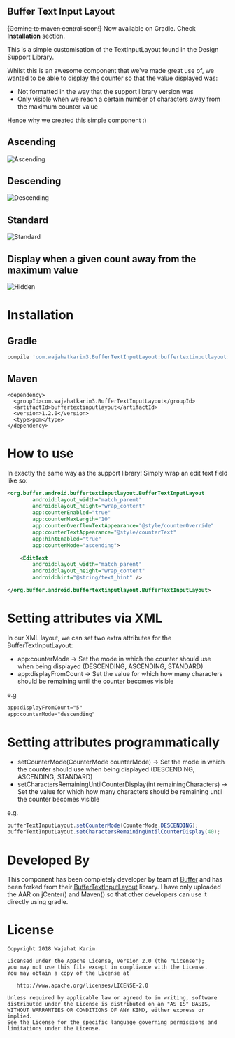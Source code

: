 Buffer Text Input Layout
-------------------------

~~(Coming to maven central soon!)~~
Now available on Gradle. Check [**Installation**](https://github.com/wajahatkarim3/BufferTextInputLayout#installation) section.

This is a simple customisation of the TextInputLayout found in the Design Support Library.

Whilst this is an awesome component that we've made great use of, we wanted to be able to display
the counter so that the value displayed was:

- Not formatted in the way that the support library version was
- Only visible when we reach a certain number of characters away from the maximum counter value

Hence why we created this simple component :)

## Ascending

![Ascending](/art/ascending.gif)

## Descending

![Descending](/art/descending.gif)

## Standard

![Standard](/art/standard.gif)


## Display when a given count away from the maximum value

![Hidden](/art/hidden.gif)

# Installation

## Gradle
```groovy
compile 'com.wajahatkarim3.BufferTextInputLayout:buffertextinputlayout:1.2.0'
```

## Maven
```
<dependency>
  <groupId>com.wajahatkarim3.BufferTextInputLayout</groupId>
  <artifactId>buffertextinputlayout</artifactId>
  <version>1.2.0</version>
  <type>pom</type>
</dependency>
```

# How to use

In exactly the same way as the support library! Simply wrap an edit text field like so:

```xml
<org.buffer.android.buffertextinputlayout.BufferTextInputLayout
        android:layout_width="match_parent"
        android:layout_height="wrap_content"
        app:counterEnabled="true"
        app:counterMaxLength="10"
        app:counterOverflowTextAppearance="@style/counterOverride"
        app:counterTextAppearance="@style/counterText"
        app:hintEnabled="true"
        app:counterMode="ascending">

    <EditText
        android:layout_width="match_parent"
        android:layout_height="wrap_content"
        android:hint="@string/text_hint" />

</org.buffer.android.buffertextinputlayout.BufferTextInputLayout>
```

# Setting attributes via XML

In our XML layout, we can set two extra attributes for the BufferTextInputLayout:

- app:counterMode -> Set the mode in which the counter should use when being displayed (DESCENDING, ASCENDING, STANDARD)
- app:displayFromCount -> Set the value for which how many characters should be remaining until the counter becomes visible

e.g

```xml
app:displayFromCount="5"
app:counterMode="descending"
```


# Setting attributes programmatically

- setCounterMode(CounterMode counterMode) -> Set the mode in which the counter should use when being displayed (DESCENDING, ASCENDING, STANDARD)
- setCharactersRemainingUntilCounterDisplay(int remainingCharacters) -> Set the value for which how many characters should be remaining until the counter becomes visible

e.g.
```java
bufferTextInputLayout.setCounterMode(CounterMode.DESCENDING);
bufferTextInputLayout.setCharactersRemainingUntilCounterDisplay(40);
```

# Developed By
This component has been completely developer by team at [Buffer](https://github.com/bufferapp) and has been forked from their [BufferTextInputLayout](https://github.com/bufferapp/BufferTextInputLayout) library. I have only uploaded the AAR on jCenter() and Maven() so that other developers can use it directly using gradle.

# License

    Copyright 2018 Wajahat Karim

    Licensed under the Apache License, Version 2.0 (the "License");
    you may not use this file except in compliance with the License.
    You may obtain a copy of the License at

       http://www.apache.org/licenses/LICENSE-2.0

    Unless required by applicable law or agreed to in writing, software
    distributed under the License is distributed on an "AS IS" BASIS,
    WITHOUT WARRANTIES OR CONDITIONS OF ANY KIND, either express or implied.
    See the License for the specific language governing permissions and
    limitations under the License.
